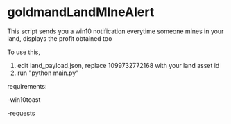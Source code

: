 # goldmandLandMIneAlert
This script sends you a win10 notification everytime someone mines in your land, displays the profit obtained too

To use this,

1) edit land_payload.json, replace 1099732772168 with your land asset id
2) run "python main.py"

requirements:

-win10toast

-requests


